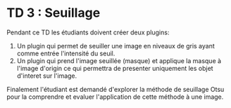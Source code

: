 # TD 3 : Seuillage

Pendant ce TD les étudiants doivent créer deux plugins:
1. Un plugin qui permet de seuiller une image en niveaux de gris ayant comme entrée l'intensité du seuil.
2. Un plugin qui prend l'image seuillée (masque) et applique la masque à l'image d'origin ce qui permettra de presenter uniquement les objet d'interet sur l'image.

Finalement l'étudiant est demandé d'explorer la méthode de seuillage Otsu pour la comprendre et evaluer l'application de cette méthode à une image.